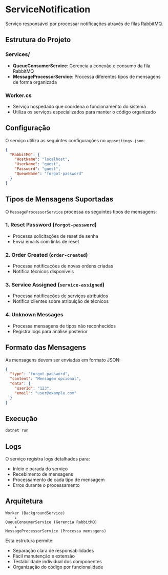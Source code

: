 # ServiceNotification

Serviço responsável por processar notificações através de filas RabbitMQ.

## Estrutura do Projeto

### Services/
- **QueueConsumerService**: Gerencia a conexão e consumo da fila RabbitMQ
- **MessageProcessorService**: Processa diferentes tipos de mensagens de forma organizada

### Worker.cs
- Serviço hospedado que coordena o funcionamento do sistema
- Utiliza os serviços especializados para manter o código organizado

## Configuração

O serviço utiliza as seguintes configurações no `appsettings.json`:

```json
{
  "RabbitMQ": {
    "HostName": "localhost",
    "UserName": "guest",
    "Password": "guest",
    "QueueName": "forgot-password"
  }
}
```

## Tipos de Mensagens Suportadas

O `MessageProcessorService` processa os seguintes tipos de mensagens:

### 1. Reset Password (`forgot-password`)
- Processa solicitações de reset de senha
- Envia emails com links de reset

### 2. Order Created (`order-created`)
- Processa notificações de novas ordens criadas
- Notifica técnicos disponíveis

### 3. Service Assigned (`service-assigned`)
- Processa notificações de serviços atribuídos
- Notifica clientes sobre atribuição de técnicos

### 4. Unknown Messages
- Processa mensagens de tipos não reconhecidos
- Registra logs para análise posterior

## Formato das Mensagens

As mensagens devem ser enviadas em formato JSON:

```json
{
  "type": "forgot-password",
  "content": "Mensagem opcional",
  "data": {
    "userId": "123",
    "email": "user@example.com"
  }
}
```

## Execução

```bash
dotnet run
```

## Logs

O serviço registra logs detalhados para:
- Início e parada do serviço
- Recebimento de mensagens
- Processamento de cada tipo de mensagem
- Erros durante o processamento

## Arquitetura

```
Worker (BackgroundService)
    ↓
QueueConsumerService (Gerencia RabbitMQ)
    ↓
MessageProcessorService (Processa mensagens)
```

Esta estrutura permite:
- Separação clara de responsabilidades
- Fácil manutenção e extensão
- Testabilidade individual dos componentes
- Organização do código por funcionalidade 